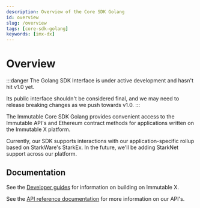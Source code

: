 ```yaml
---
description: Overview of the Core SDK Golang
id: overview
slug: /overview
tags: [core-sdk-golang]
keywords: [imx-dx]
---
```


# Overview

:::danger The Golang SDK Interface is under active development and hasn't hit v1.0 yet.

Its public interface shouldn't be considered final, and we may need to release breaking changes as we push towards v1.0.
:::

The Immutable Core SDK Golang provides convenient access to the Immutable API's and Ethereum contract methods for applications written on the Immutable X platform.

Currently, our SDK supports interactions with our application-specific rollup based on StarkWare's StarkEx. In the future, we'll be adding StarkNet support across our platform.

## Documentation

See the [Developer guides](https://docs.x.immutable.com) for information on building on Immutable X.

See the [API reference documentation](https://docs.x.immutable.com/reference) for more information on our API's.

